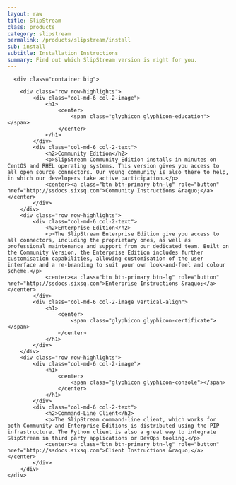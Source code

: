 ```yaml
---
layout: raw
title: SlipStream
class: products
category: slipstream
permalink: /products/slipstream/install
sub: install
subtitle: Installation Instructions
summary: Find out which SlipStream version is right for you.
---
```


  <div class="jumbotron">

      <div class="container big">
       
        <div class="row row-highlights">
            <div class="col-md-6 col-2-image">
                <h1>
                    <center>
                        <span class="glyphicon glyphicon-education"></span>
                    </center>
                </h1>
            </div>
            <div class="col-md-6 col-2-text">
                <h2>Community Edition</h2>
                <p>SlipStream Community Edition installs in minutes on CentOS and RHEL operating systems. This version gives you access to all open source connectors. Our young community is also there to help, in which our developers take active participation.</p>
                <center><a class="btn btn-primary btn-lg" role="button" href="http://ssdocs.sixsq.com">Community Instructions &raquo;</a></center>
            </div>
        </div>
        <div class="row row-highlights">
            <div class="col-md-6 col-2-text">
                <h2>Enterprise Edition</h2>
                <p>The SlipStream Enterprise Edition give you access to all connectors, including the proprietary ones, as well as professional maintenance and support from our dedicated team. Built on the Community Version, the Enterprise Edition includes further customisation capabilities, allowing customisation of the user interface and a re-branding to suit your own look-and-feel and colour scheme.</p>
                <center><a class="btn btn-primary btn-lg" role="button" href="http://ssdocs.sixsq.com">Enterprise Instructions &raquo;</a></center>
            </div>
            <div class="col-md-6 col-2-image vertical-align">
                <h1>
                    <center>
                        <span class="glyphicon glyphicon-certificate"></span>
                    </center>
                </h1>
            </div>
        </div>
        <div class="row row-highlights">
            <div class="col-md-6 col-2-image">
                <h1>
                    <center>
                        <span class="glyphicon glyphicon-console"></span>
                    </center>
                </h1>
            </div>
            <div class="col-md-6 col-2-text">
                <h2>Command-Line Client</h2>
                <p>The SlipStream command-line client, which works for both Community and Enterprise Editions is distributed using the PIP infrastructure. The Python client is also a great way to integrate SlipStream in third party applications or DevOps tooling.</p>
                <center><a class="btn btn-primary btn-lg" role="button" href="http://ssdocs.sixsq.com">Client Instructions &raquo;</a></center>
            </div>
        </div>
    </div>

